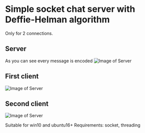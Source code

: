 # Simple socket chat server with Deffie-Helman algorithm

Only for 2 connections.

## Server
As you can see every message is encoded
![Image of Server](https://github.com/titovilya/python_server_practice/blob/main/secured_chat/src/server.jpg)

## First client
![Image of Server](https://github.com/titovilya/python_server_practice/blob/main/secured_chat/src/client1.jpg)

## Second client
![Image of Server](https://github.com/titovilya/python_server_practice/blob/main/secured_chat/src/client2.jpg)

Suitable for win10 and ubuntu16+ Requirements: socket, threading
